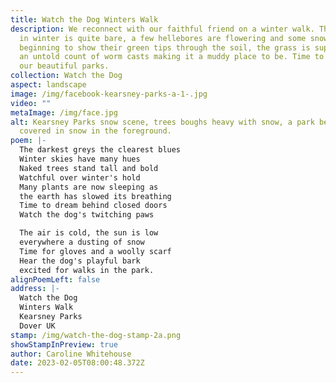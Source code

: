 ```yaml
---
title: Watch the Dog Winters Walk
description: We reconnect with our faithful friend on a winter walk. The garden
  in winter is quite bare, a few hellebores are flowering and some snowdrops are
  beginning to show their green tips through the soil, the grass is supporting
  an untold count of worm casts making it a muddy place to be. Time to explore
  our beautiful parks.
collection: Watch the Dog
aspect: landscape
image: /img/facebook-kearsney-parks-a-1-.jpg
video: ""
metaImage: /img/face.jpg
alt: Kearsney Parks snow scene, trees boughs heavy with snow, a park bench is
  covered in snow in the foreground.
poem: |-
  The darkest greys the clearest blues 
  Winter skies have many hues
  Naked trees stand tall and bold
  Watchful over winter's hold
  Many plants are now sleeping as
  the earth has slowed its breathing 
  Time to dream behind closed doors
  Watch the dog's twitching paws

  The air is cold, the sun is low
  everywhere a dusting of snow
  Time for gloves and a woolly scarf
  Hear the dog's playful bark
  excited for walks in the park.
alignPoemLeft: false
address: |-
  Watch the Dog
  Winters Walk
  Kearsney Parks
  Dover UK
stamp: /img/watch-the-dog-stamp-2a.png
showStampInPreview: true
author: Caroline Whitehouse
date: 2023-02-05T08:00:48.372Z
---
```

